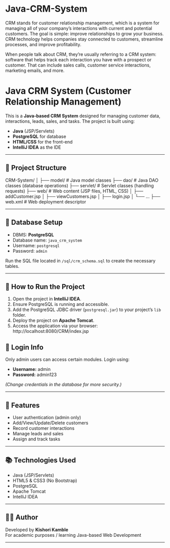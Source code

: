 # Java-CRM-System


CRM stands for customer relationship management, which is a system for managing all of your company’s interactions with current and potential customers. The goal is simple: improve relationships to grow your business. CRM technology helps companies stay connected to customers, streamline processes, and improve profitability.

When people talk about CRM, they’re usually referring to a CRM system: software that helps track each interaction you have with a prospect or customer. That can include sales calls, customer service interactions, marketing emails, and more.

# Java CRM System (Customer Relationship Management)

This is a **Java-based CRM System** designed for managing customer data, interactions, leads, sales, and tasks. The project is built using:

- **Java** (JSP/Servlets)
- **PostgreSQL** for database
- **HTML/CSS** for the front-end
- **IntelliJ IDEA** as the IDE

---
## 📁 Project Structure

CRM-System/
│
├── model/ # Java model classes
├── dao/ # Java DAO classes (database operations)
├── servlet/ # Servlet classes (handling requests)
├── web/ # Web content (JSP files, HTML, CSS)
│ ├── addCustomer.jsp
│ ├── viewCustomers.jsp
│ ├── login.jsp
│ └── ...
├── web.xml # Web deployment descriptor

---

## 💾 Database Setup

- DBMS: **PostgreSQL**
- Database name: `java_crm_system`
- Username: `postgresql`
- Password: `admin`

Run the SQL file located in `/sql/crm_schema.sql` to create the necessary tables.

---

## 🚀 How to Run the Project

1. Open the project in **IntelliJ IDEA**.
2. Ensure PostgreSQL is running and accessible.
3. Add the PostgreSQL JDBC driver (`postgresql.jar`) to your project’s `lib` folder.
4. Deploy the project on **Apache Tomcat**.
5. Access the application via your browser:
http://localhost:8080/CRM/index.jsp

## 🔐 Login Info

Only admin users can access certain modules. Login using:

- **Username:** admin
- **Password:** admin123

*(Change credentials in the database for more security.)*

---

## 📌 Features

- User authentication (admin only)
- Add/View/Update/Delete customers
- Record customer interactions
- Manage leads and sales
- Assign and track tasks

---


## 📚 Technologies Used

- Java (JSP/Servlets)
- HTML5 & CSS3 (No Bootstrap)
- PostgreSQL
- Apache Tomcat
- IntelliJ IDEA

---

## 👨‍💻 Author

Developed by **Kishori Kamble**  
For academic purposes / learning Java-based Web Development

---

